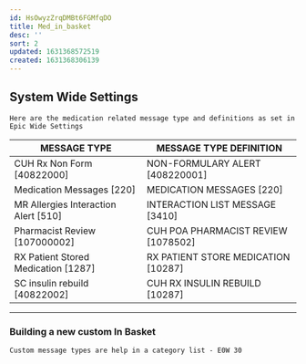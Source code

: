 ```yaml
---
id: HsOwyzZrqDMBt6FGMfqDO
title: Med_in_basket
desc: ''
sort: 2
updated: 1631368572519
created: 1631368306139
---
```


## System Wide Settings

```note
Here are the medication related message type and definitions as set in Epic Wide Settings
```

| MESSAGE TYPE | MESSAGE TYPE DEFINITION |
| --- | --- |
| CUH Rx Non Form [40822000] | NON-FORMULARY ALERT [408220001] |
| Medication Messages [220] | MEDICATION MESSAGES [220] |
| MR Allergies Interaction Alert [510] | INTERACTION LIST MESSAGE [3410] |
| Pharmacist Review [107000002] | CUH POA PHARMACIST REVIEW [1078502] |
| RX Patient Stored Medication [1287] | RX PATIENT STORE MEDICATION [10287] |
| SC insulin rebuild [40822002] | CUH RX INSULIN REBUILD [10287] |

-----

### Building a new custom In Basket

```danger
Custom message types are help in a category list - E0W 30
```
